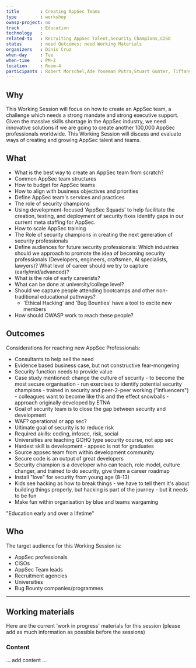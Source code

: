 ```yaml
---
title        : Creating AppSec Teams
type         : workshop
owasp-project: no
track        : Education
technology   :
related-to   : Recruiting AppSec Talent,Security Champions,CISO
status       : need Outcomes; need Working Materials
organizers   : Dinis Cruz
when-day     : Tue
when-time    : PM-2
location     : Room-4
participants : Robert Morschel,Ade Yoseman Putra,Stuart Gunter, Tiffany Long, Don Gibson, Steven van der Baan
---
```


## Why

This Working Session will focus on how to create an AppSec team, a  challenge which needs a strong mandate and strong executive support.  Given the massive skills shortage in the AppSec industry, we need innovative solutions if we are going to create another 100,000 AppSec professionals worldwide. This Working Session will discuss and evaluate ways of creating and growing AppSec talent and teams.

## What

 - What is the best way to create an AppSec team from scratch?
 - Common AppSec team structures
 - How to budget for AppSec teams
 - How to align with business objectives and priorities
 - Define AppSec team's services and practices
 - The role of security champions
 - Using development-focused 'AppSec Squads' to help facilitate the creation, testing, and deployment of security fixes
  Identify gaps in our current meta staffing for AppSec.
 - How to scale AppSec training
 - The Role of security champions in creating the next generation of security professionals
 - Define audiences for future security professionals: Which industries should we approach to promote the idea of becoming security professionals (Developers, engineers, craftsmen, AI specialists, lawyers)? What level of career should we try to capture (early/mid/advanced)? 
 - What is the role of early careerists?
 - What can be done at university/college level?
 - Should we capture people attending bootcamps and other non-traditional educational pathways?
   - 'Ethical Hacking' and 'Bug Bounties' have a tool to excite new members
 - How should OWASP work to reach these people?
 
## Outcomes 

Considerations for reaching new AppSec Professionals:

- Consultants to help sell the need
- Evidence based business case, but not constructive fear-mongering
- Security function needs to provide value
- Case study mentioned: change the culture of security - to become the most secure organisation - run exercises to identify potential security champions - trained in security and peer-2-peer working ("influencers") - colleagues want to become like this and the effect snowballs - approach originally developed by ETNA
- Goal of security team is to close the gap between security and development
- WAF?  operational or app sec?
- Ultimate goal of security is to reduce risk
- Required akills: coding, infosec, risk, social
- Universities are teaching GCHQ type security course, not app sec
- Hardest skill is development - appsec is not for graduates
- Source appsec team from within development community
- Secure code is an output of great developers
- Security champion is a developer who can teach, role model, culture changer, and trained to do security, give them a career roadmap
- Install "love" for security from young age (8-13) 
- Kids see hacking as how to break things - we have to tell them it's about building things properly, but hacking is part of the journey - but it needs to be fun
- Make fun within organisation by blue and teams wargaming

"Education early and over a lifetime"

## Who

The target audience for this Working Session is:

 - AppSec professionals
 - CISOs
 - AppSec Team leads
 - Recruitment agencies
 - Universities
 - Bug Bounty companies/programmes

--- 

## Working materials

Here are the current 'work in progress' materials for this session (please add as much information as possible before the sessions)

### Content

... add content ...
